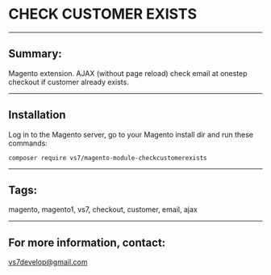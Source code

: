 # CHECK CUSTOMER EXISTS

***

## Summary:

Magento extension. AJAX (without page reload) check email at onestep checkout if customer already exists.

***

## Installation

Log in to the Magento server, go to your Magento install dir and run these commands:
```
composer require vs7/magento-module-checkcustomerexists
```
***

## Tags:

magento, magento1, vs7, checkout, customer, email, ajax

***
## For more information, contact:
<vs7develop@gmail.com>
